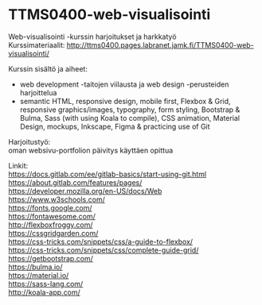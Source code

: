 # TTMS0400-web-visualisointi

Web-visualisointi -kurssin harjoitukset ja harkkatyö  
Kurssimateriaalit: http://ttms0400.pages.labranet.jamk.fi/TTMS0400-web-visualisointi/  

Kurssin sisältö ja aiheet:  
- web development -taitojen viilausta ja web design -perusteiden harjoittelua
- semantic HTML, responsive design, mobile first, Flexbox & Grid, responsive graphics/images, typography, form styling, Bootstrap & Bulma, Sass (with using Koala to compile), CSS animation, Material Design, mockups, Inkscape, Figma & practicing use of Git   

Harjoitustyö:  
oman websivu-portfolion päivitys käyttäen opittua  

Linkit:  
https://docs.gitlab.com/ee/gitlab-basics/start-using-git.html  
https://about.gitlab.com/features/pages/  
https://developer.mozilla.org/en-US/docs/Web  
https://www.w3schools.com/  
https://fonts.google.com/  
https://fontawesome.com/  
http://flexboxfroggy.com/  
https://cssgridgarden.com/  
https://css-tricks.com/snippets/css/a-guide-to-flexbox/  
https://css-tricks.com/snippets/css/complete-guide-grid/  
https://getbootstrap.com/  
https://bulma.io/  
https://material.io/  
https://sass-lang.com/  
http://koala-app.com/

